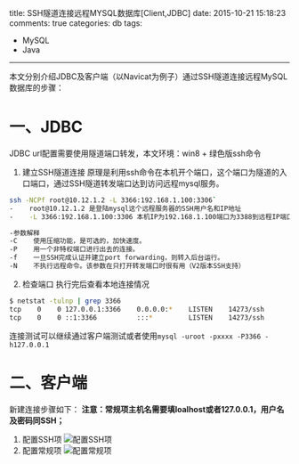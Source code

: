 title: SSH隧道连接远程MYSQL数据库[Client,JDBC]
date: 2015-10-21 15:18:23
comments: true
categories: db
tags:
- MySQL
- Java
---

本文分别介绍JDBC及客户端（以Navicat为例子）通过SSH隧道连接远程MySQL数据库的步骤：

# 一、JDBC
JDBC url配置需要使用隧道端口转发，本文环境：win8 + 绿色版ssh命令

 1. 建立SSH隧道连接
 原理是利用ssh命令在本机开个端口，这个端口为隧道的入口端口，通过SSH隧道转发端口达到访问远程mysql服务。
 ``` bash
 ssh -NCPf root@10.12.1.2 -L 3366:192.168.1.100:3306`
 -    root@10.12.1.2 是登陆mysql这个远程服务器的SSH用户名和IP地址
 -    -L 3366:192.168.1.100:3306 本机IP为192.168.1.100端口为3388到远程IP端口为3306的映射。也可以设置为0.0.0.0，这样任意IP都可以连接

 -参数解释
 -C    使用压缩功能，是可选的，加快速度。
 -P    用一个非特权端口进行出去的连接。
 -f    一旦SSH完成认证并建立port forwarding，则转入后台运行。
 -N    不执行远程命令。该参数在只打开转发端口时很有用（V2版本SSH支持）
 ```
 <!--more-->
 2. 检查端口
 执行完后查看本地连接情况
 ``` bash
 $ netstat -tulnp | grep 3366
 tcp    0    0 127.0.0.1:3366    0.0.0.0:*    LISTEN    14273/ssh
 tcp    0    0 ::1:3366          :::*         LISTEN    14273/ssh
 ```
 连接测试可以继续通过客户端测试或者使用`mysql -uroot -pxxxx -P3366 -h127.0.0.1 `

 # 二、客户端
新建连接步骤如下：
**注意：常规项主机名需要填loalhost或者127.0.0.1，用户名及密码同SSH；**
 1. 配置SSH项
 ![配置SSH项](http://imogos.oss-cn-hangzhou.aliyuncs.com/connect_to_mysql_over_ssh/1.png)
 2. 配置常规项
 ![配置常规项](http://imogos.oss-cn-hangzhou.aliyuncs.com/connect_to_mysql_over_ssh/2.png)

